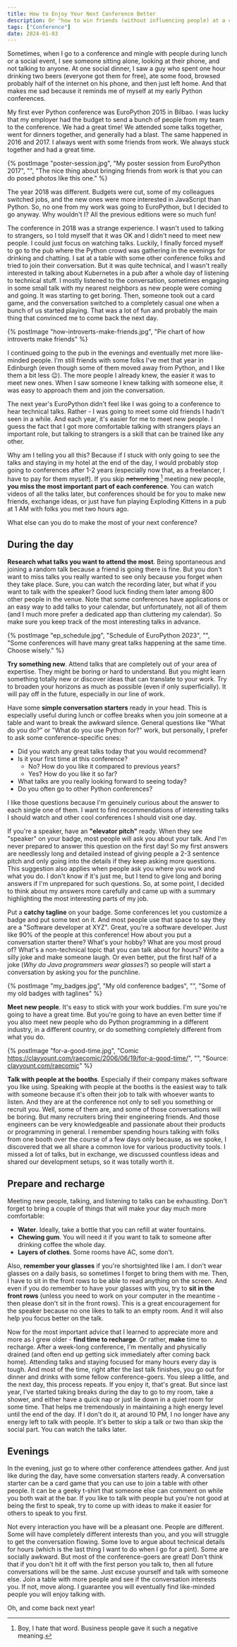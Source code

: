 ```yaml
---
title: How to Enjoy Your Next Conference Better
description: Or "how to win friends (without influencing people) at a conference".
tags: ["Conference"]
date: 2024-01-03
---
```


Sometimes, when I go to a conference and mingle with people during lunch or a social event, I see someone sitting alone, looking at their phone, and not talking to anyone. At one social dinner, I saw a guy who spent one hour drinking two beers (everyone got them for free), ate some food, browsed probably half of the internet on his phone, and then just left home. And that makes me sad because it reminds me of myself at my early Python conferences.

My first ever Python conference was EuroPython 2015 in Bilbao. I was lucky that my employer had the budget to send a bunch of people from my team to the conference. We had a great time! We attended some talks together, went for dinners together, and generally had a blast. The same happened in 2016 and 2017. I always went with some friends from work. We always stuck together and had a great time.

{% postImage "poster-session.jpg", "My poster session from EuroPython 2017", "", "The nice thing about bringing friends from work is that you can do posed photos like this one." %}

The year 2018 was different. Budgets were cut, some of my colleagues switched jobs, and the new ones were more interested in JavaScript than Python. So, no one from my work was going to EuroPython, but I decided to go anyway. Why wouldn't I? All the previous editions were so much fun!

The conference in 2018 was a strange experience. I wasn't used to talking to strangers, so I told myself that it was OK and I didn't need to meet new people. I could just focus on watching talks. Luckily, I finally forced myself to go to the pub where the Python crowd was gathering in the evenings for drinking and chatting. I sat at a table with some other conference folks and tried to join their conversation. But it was quite technical, and I wasn't really interested in talking about Kubernetes in a pub after a whole day of listening to technical stuff. I mostly listened to the conversation, sometimes engaging in some small talk with my nearest neighbors as new people were coming and going. It was starting to get boring. Then, someone took out a card game, and the conversation switched to a completely casual one when a bunch of us started playing. That was a lot of fun and probably the main thing that convinced me to come back the next day.

{% postImage "how-introverts-make-friends.jpg", "Pie chart of how introverts make friends" %}

I continued going to the pub in the evenings and eventually met more like-minded people. I'm still friends with some folks I've met that year in Edinburgh (even though some of them moved away from Python, and I like them a bit less 😉). The more people I already knew, the easier it was to meet new ones. When I saw someone I knew talking with someone else, it was easy to approach them and join the conversation.

The next year's EuroPython didn't feel like I was going to a conference to hear technical talks. Rather - I was going to meet some old friends I hadn't seen in a while. And each year, it's easier for me to meet new people. I guess the fact that I got more comfortable talking with strangers plays an important role, but talking to strangers is a skill that can be trained like any other.

Why am I telling you all this? Because if I stuck with only going to see the talks and staying in my hotel at the end of the day, I would probably stop going to conferences after 1-2 years (especially now that, as a freelancer, I have to pay for them myself). If you skip ~~networking~~ [^1] meeting new people, **you miss the most important part of each conference**. You can watch videos of all the talks later, but conferences should be for you to make new friends, exchange ideas, or just have fun playing Exploding Kittens in a pub at 1 AM with folks you met two hours ago.

What else can you do to make the most of your next conference?

## During the day

**Research what talks you want to attend the most**. Being spontaneous and joining a random talk because a friend is going there is fine. But you don't want to miss talks you really wanted to see only because you forget when they take place. Sure, you can watch the recording later, but what if you want to talk with the speaker? Good luck finding them later among 800 other people in the venue. Note that some conferences have applications or an easy way to add talks to your calendar, but unfortunately, not all of them (and I much more prefer a dedicated app than cluttering my calendar). So make sure you keep track of the most interesting talks in advance.

{% postImage "ep_schedule.jpg", "Schedule of EuroPython 2023", "", "Some conferences will have many great talks happening at the same time. Choose wisely." %}

**Try something new**. Attend talks that are completely out of your area of expertise. They might be boring or hard to understand. But you might learn something totally new or discover ideas that can translate to your work. Try to broaden your horizons as much as possible (even if only superficially). It will pay off in the future, especially in our line of work.

Have some **simple conversation starters** ready in your head. This is especially useful during lunch or coffee breaks when you join someone at a table and want to break the awkward silence. General questions like "What do you do?" or "What do you use Python for?" work, but personally, I prefer to ask some conference-specific ones:

- Did you watch any great talks today that you would recommend?
- Is it your first time at this conference?
  - No? How do you like it compared to previous years?
  - Yes? How do you like it so far?
- What talks are you really looking forward to seeing today?
- Do you often go to other Python conferences?

I like those questions because I'm genuinely curious about the answer to each single one of them. I want to find recommendations of interesting talks I should watch and other cool conferences I should visit one day.

If you're a speaker, have an **"elevator pitch"** ready. When they see "speaker" on your badge, most people will ask you about your talk. And I'm never prepared to answer this question on the first day! So my first answers are needlessly long and detailed instead of giving people a 2-3 sentence pitch and only going into the details if they keep asking more questions. This suggestion also applies when people ask you where you work and what you do. I don't know if it's just me, but I tend to give long and boring answers if I'm unprepared for such questions. So, at some point, I decided to think about my answers more carefully and came up with a summary highlighting the most interesting parts of my job.

Put a **catchy tagline** on your badge. Some conferences let you customize a badge and put some text on it. And most people use that space to say they are a "Software developer at XYZ". Great, you're a software developer. Just like 90% of the people at this conference! How about you put a conversation starter there? What's your hobby? What are you most proud of? What's a non-technical topic that you can talk about for hours? Write a silly joke and make someone laugh. Or even better, put the first half of a joke (*Why do Java programmers wear glasses?*) so people will start a conversation by asking you for the punchline.

{% postImage "my_badges.jpg", "My old conference badges", "", "Some of my old badges with taglines" %}

**Meet new people**. It's easy to stick with your work buddies. I'm sure you're going to have a great time. But you're going to have an even better time if you also meet new people who do Python programming in a different industry, in a different country, or do something completely different from what you do.

{% postImage "for-a-good-time.jpg", "Comic https://clayyount.com/raecomic/2006/06/19/for-a-good-time/", "", "Source: <a href='https://clayyount.com/raecomic/2006/06/19/for-a-good-time/'>clayyount.com/raecomic</a>" %}

**Talk with people at the booths**. Especially if their company makes software you like using. Speaking with people at the booths is the easiest way to talk with someone because it's often their job to talk with whoever wants to listen. And they are at the conference not only to sell you something or recruit you. Well, some of them are, and some of those conversations will be boring. But many recruiters bring their engineering friends. And those engineers can be very knowledgeable and passionate about their products or programming in general. I remember spending hours talking with folks from one booth over the course of a few days only because, as we spoke, I discovered that we all share a common love for various productivity tools. I missed a lot of talks, but in exchange, we discussed countless ideas and shared our development setups, so it was totally worth it.

## Prepare and recharge

Meeting new people, talking, and listening to talks can be exhausting. Don't forget to bring a couple of things that will make your day much more comfortable:

- **Water**. Ideally, take a bottle that you can refill at water fountains.
- **Chewing gum**. You will need it if you want to talk to someone after drinking coffee the whole day.
- **Layers of clothes**. Some rooms have AC, some don't.

Also, **remember your glasses** if you're shortsighted like I am. I don't wear glasses on a daily basis, so sometimes I forget to bring them with me. Then, I have to sit in the front rows to be able to read anything on the screen. And even if you do remember to have your glasses with you, try to **sit in the front rows** (unless you need to work on your computer in the meantime - then please don't sit in the front rows). This is a great encouragement for the speaker because no one likes to talk to an empty room. And it will also help you focus better on the talk.

Now for the most important advice that I learned to appreciate more and more as I grew older - **find time to recharge**. Or rather, **make** time to recharge. After a week-long conference, I'm mentally and physically drained (and often end up getting sick immediately after coming back home). Attending talks and staying focused for many hours every day is tough. And most of the time, right after the last talk finishes, you go out for dinner and drinks with some fellow conference-goers. You sleep a little, and the next day, this process repeats. If you enjoy it, that's great. But since last year, I've started taking breaks during the day to go to my room, take a shower, and either have a quick nap or just lie down in a quiet room for some time. That helps me tremendously in maintaining a high energy level until the end of the day. If I don't do it, at around 10 PM, I no longer have any energy left to talk with people. It's better to skip a talk or two than skip the social part. You can watch the talks later.

## Evenings

In the evening, just go to where other conference attendees gather. And just like during the day, have some conversation starters ready. A conversation starter can be a card game that you can use to join a table with other people. It can be a geeky t-shirt that someone else can comment on while you both wait at the bar. If you like to talk with people but you're not good at being the first to speak, try to come up with ideas to make it easier for others to speak to you first.

Not every interaction you have will be a pleasant one. People are different. Some will have completely different interests than you, and you will struggle to get the conversation flowing. Some love to argue about technical details for hours (which is the last thing I want to do when I go for a pint). Some are socially awkward. But most of the conference-goers are great! Don't think that if you don't hit it off with the first person you talk to, then all future conversations will be the same. Just excuse yourself and talk with someone else. Join a table with more people and see if the conversation interests you. If not, move along. I guarantee you will eventually find like-minded people you will enjoy talking with.

Oh, and come back next year!

[^1]: Boy, I hate that word. Business people gave it such a negative meaning.
